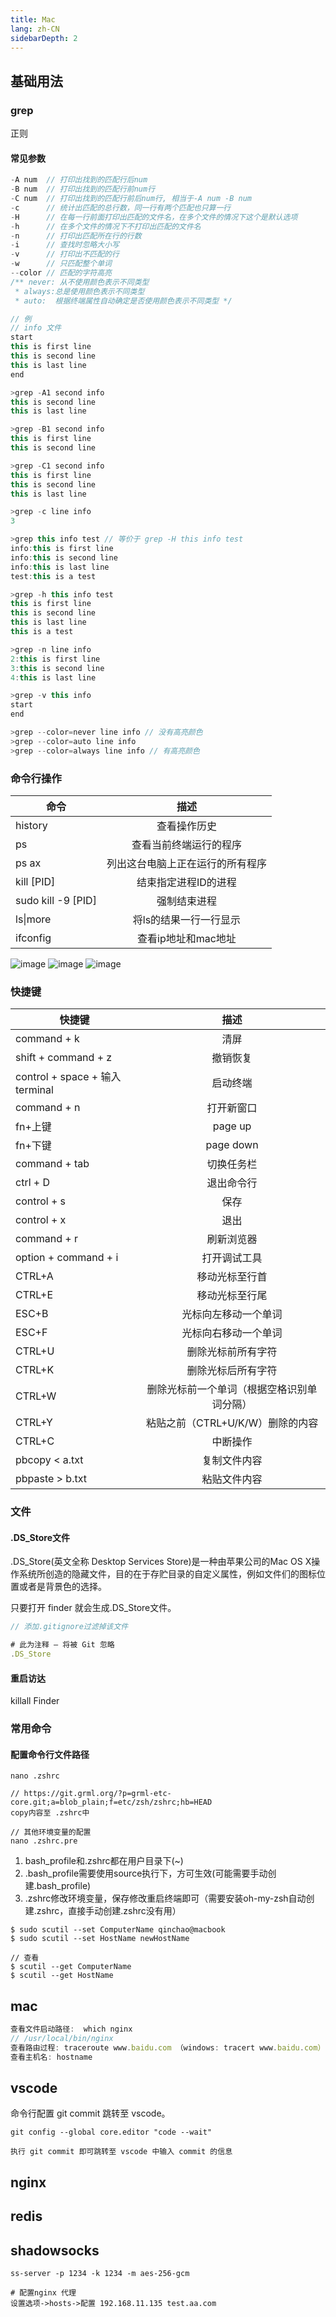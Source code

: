 ```yaml
---
title: Mac
lang: zh-CN
sidebarDepth: 2
---
```


## 基础用法

### grep

正则

#### 常见参数

```js
-A num  // 打印出找到的匹配行后num
-B num  // 打印出找到的匹配行前num行
-C num  // 打印出找到的匹配行前后num行, 相当于-A num -B num
-c      // 统计出匹配的总行数，同一行有两个匹配也只算一行
-H      // 在每一行前面打印出匹配的文件名，在多个文件的情况下这个是默认选项
-h      // 在多个文件的情况下不打印出匹配的文件名
-n      // 打印出匹配所在行的行数
-i      // 查找时忽略大小写
-v      // 打印出不匹配的行
-w      // 只匹配整个单词
--color // 匹配的字符高亮
/** never: 从不使用颜色表示不同类型
 * always:总是使用颜色表示不同类型
 * auto:  根据终端属性自动确定是否使用颜色表示不同类型 */
```
```js
// 例
// info 文件
start
this is first line
this is second line
this is last line
end

>grep -A1 second info
this is second line
this is last line

>grep -B1 second info
this is first line
this is second line

>grep -C1 second info
this is first line
this is second line
this is last line

>grep -c line info
3

>grep this info test // 等价于 grep -H this info test
info:this is first line
info:this is second line
info:this is last line
test:this is a test

>grep -h this info test
this is first line
this is second line
this is last line
this is a test

>grep -n line info
2:this is first line
3:this is second line
4:this is last line

>grep -v this info
start
end

>grep --color=never line info // 没有高亮颜色
>grep --color=auto line info 
>grep --color=always line info // 有高亮颜色
```

### 命令行操作

| 命令   |      描述     |
|----------|:-------------:|
| history | 查看操作历史 |
| ps | 查看当前终端运行的程序 | 
| ps ax | 列出这台电脑上正在运行的所有程序 |
| kill [PID] | 结束指定进程ID的进程 |
| sudo kill -9 [PID] | 强制结束进程 |
| ls\|more | 将ls的结果一行一行显示 |
| ifconfig | 查看ip地址和mac地址 |

![image](../../images/mac/dir.png)
![image](../../images/mac/file.png)
![image](../../images/mac/other.png)


### 快捷键

| 快捷键   |      描述     |
|----------|:-------------:|
| command + k |  清屏 |
| shift + command + z |   撤销恢复  |
| control + space + 输入terminal | 启动终端 |
| command + n | 打开新窗口 |
| fn+上键 | page up	|
| fn+下键 | page down |
| command + tab| 切换任务栏	 |
| ctrl + D | 退出命令行 |
| control + s | 保存 |
| control + x | 退出 |
| command + r | 刷新浏览器 |
| option + command + i | 打开调试工具 |
| CTRL+A | 移动光标至行首 |
| CTRL+E | 移动光标至行尾 |
| ESC+B | 光标向左移动一个单词 |
| ESC+F | 光标向右移动一个单词 |
| CTRL+U | 删除光标前所有字符 |
| CTRL+K | 删除光标后所有字符 |
| CTRL+W | 删除光标前一个单词（根据空格识别单词分隔） |
| CTRL+Y | 粘贴之前（CTRL+U/K/W）删除的内容 |
| CTRL+C | 中断操作 |
| pbcopy < a.txt | 复制文件内容 |
| pbpaste > b.txt | 粘贴文件内容 |

### 文件

#### .DS_Store文件

.DS_Store(英文全称 Desktop Services Store)是一种由苹果公司的Mac OS X操作系统所创造的隐藏文件，目的在于存贮目录的自定义属性，例如文件们的图标位置或者是背景色的选择。

只要打开 finder 就会生成.DS_Store文件。

```js
// 添加.gitignore过滤掉该文件

# 此为注释 – 将被 Git 忽略
.DS_Store
```

#### 重启访达

killall Finder 

### 常用命令

#### 配置命令行文件路径

```
nano .zshrc

// https://git.grml.org/?p=grml-etc-core.git;a=blob_plain;f=etc/zsh/zshrc;hb=HEAD
copy内容至 .zshrc中

// 其他环境变量的配置
nano .zshrc.pre
```
1. bash_profile和.zshrc都在用户目录下(~)
2. .bash_profile需要使用source执行下，方可生效(可能需要手动创建.bash_profile)
3. .zshrc修改环境变量，保存修改重启终端即可（需要安装oh-my-zsh自动创建.zshrc，直接手动创建.zshrc没有用）

```
$ sudo scutil --set ComputerName qinchao@macbook
$ sudo scutil --set HostName newHostName

// 查看
$ scutil --get ComputerName
$ scutil --get HostName
```

## mac

```js
查看文件启动路径:  which nginx
// /usr/local/bin/nginx
查看路由过程: traceroute www.baidu.com （windows: tracert www.baidu.com）
查看主机名: hostname
```

## vscode

命令行配置 git commit 跳转至 vscode。

```
git config --global core.editor "code --wait"

执行 git commit 即可跳转至 vscode 中输入 commit 的信息
```

## nginx

## redis


## shadowsocks

```
ss-server -p 1234 -k 1234 -m aes-256-gcm

# 配置nginx 代理
设置选项->hosts->配置 192.168.11.135 test.aa.com

```